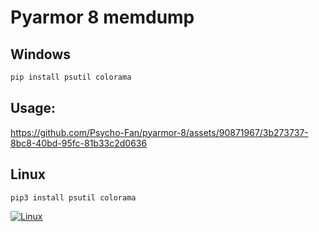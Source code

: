 # Pyarmor 8 memdump

## Windows
```bash
pip install psutil colorama
```
## Usage:
https://github.com/Psycho-Fan/pyarmor-8/assets/90871967/3b273737-8bc8-40bd-95fc-81b33c2d0636



## Linux
```bash
pip3 install psutil colorama
```
[![Linux](https://img.youtube.com/vi/ZIganWDJZ-M/maxresdefault.jpg)](https://www.youtube.com/watch?v=ZIganWDJZ-M)
